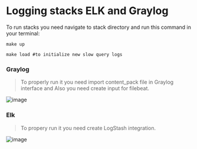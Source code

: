 # Logging stacks ELK and Graylog 

To run stacks you need navigate to stack directory and run this command in your terminal: 

```
make up

make load #to initialize new slow query logs
```

### Graylog

>To properly run it you need import content_pack file in Graylog interface and Also you need create input for filebeat.

![image](https://user-images.githubusercontent.com/39772493/183464552-8d478554-a493-4628-a21e-2d80e0341bc5.png)

### Elk

> To propery run it you need create LogStash integration.

![image](https://user-images.githubusercontent.com/39772493/183464626-0a383c60-15d6-4346-b2b7-05f53bea79b6.png)
